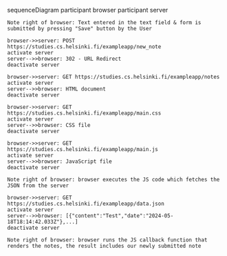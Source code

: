 sequenceDiagram
    participant browser
    participant server

    Note right of browser: Text entered in the text field & form is submitted by pressing "Save" button by the User

    browser->>server: POST https://studies.cs.helsinki.fi/exampleapp/new_note
    activate server
    server-->>browser: 302 - URL Redirect
    deactivate server

    browser->>server: GET https://studies.cs.helsinki.fi/exampleapp/notes
    activate server
    server-->>browser: HTML document
    deactivate server

    browser->>server: GET https://studies.cs.helsinki.fi/exampleapp/main.css
    activate server
    server-->>browser: CSS file
    deactivate server

    browser->>server: GET https://studies.cs.helsinki.fi/exampleapp/main.js
    activate server
    server-->>browser: JavaScript file
    deactivate server

    Note right of browser: browser executes the JS code which fetches the JSON from the server

    browser->>server: GET https://studies.cs.helsinki.fi/exampleapp/data.json
    activate server
    server-->>browser: [{"content":"Test","date":"2024-05-18T18:14:42.033Z"},...]
    deactivate server

    Note right of browser: browser runs the JS callback function that renders the notes, the result includes our newly submitted note